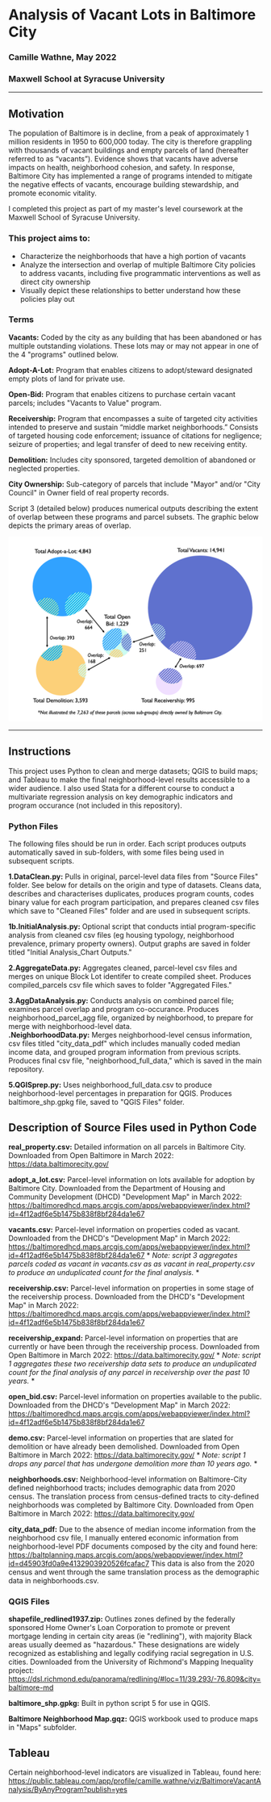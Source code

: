 # Analysis of Vacant Lots in Baltimore City
### Camille Wathne, May 2022
### Maxwell School at Syracuse University

____
## Motivation

The population of Baltimore is in decline, from a peak of approximately 1 million residents in 1950 to 600,000 today. The city is therefore grappling with thousands of vacant buildings and empty parcels of land (hereafter referred to as “vacants”). Evidence shows that vacants have adverse impacts on health, neighborhood cohesion, and safety. In response, Baltimore City has implemented a range of programs intended to mitigate the negative effects of vacants, encourage building stewardship, and promote economic vitality. 

I completed this project as part of my master's level coursework at the Maxwell School of Syracuse University. 

### This project aims to:
- Characterize the neighborhoods that have a high portion of vacants
- Analyze the intersection and overlap of multiple Baltimore City policies to address vacants, including five programmatic interventions as well as direct city ownership
- Visually depict these relationships to better understand how these policies play out 

### Terms

**Vacants:** Coded by the city as any building that has been abandoned or has multiple outstanding violations. These lots may or may not appear in one of the 4 "programs" outlined below.

**Adopt-A-Lot:** Program that enables citizens to adopt/steward designated empty plots of land for private use.  

**Open-Bid:** Program that enables citizens to purchase certain vacant parcels; includes "Vacants to Value" program.   

**Receivership:** Program that encompasses a suite of targeted city activities intended to preserve and sustain “middle market neighborhoods.” Consists of targeted housing code enforcement; issuance of citations for negligence; seizure of properties; and legal transfer of deed to new receiving entity.  

**Demolition:** Includes city sponsored, targeted demolition of abandoned or neglected properties.

**City Ownership:** Sub-category of parcels that include "Mayor" and/or "City Council" in Owner field of real property records.  


Script 3 (detailed below) produces numerical outputs describing the extent of overlap between these programs and parcel subsets. The graphic below depicts the primary areas of overlap. 

![Interactions between Parcel Subsets](Program_Interactions.png)
___
## Instructions

This project uses Python to clean and merge datasets; QGIS to build maps; and Tableau to make the final neighborhood-level results accessible to a wider audience. I also used Stata for a different course to conduct a multivariate regression analysis on key demographic indicators and program occurance (not included in this repository).  

### Python Files  
The following files should be run in order. Each script produces outputs automatically saved in sub-folders, with some files being used in subsequent scripts.  

**1.DataClean.py:** Pulls in original, parcel-level data files from "Source Files" folder. See below for details on the origin and type of datasets. Cleans data, describes and characterises duplicates, produces program counts, codes binary value for each program participation, and prepares cleaned csv files which save to "Cleaned Files" folder and are used in subsequent scripts.  

**1b.InitialAnalysis.py:** Optional script that conducts intial program-specific analysis from cleaned csv files (eg housing typology, neighborhood prevalence, primary property owners). Output graphs are saved in folder titled "Initial Analysis_Chart Outputs."  

**2.AggregateData.py:** Aggregates cleaned, parcel-level csv files and merges on unique Block Lot identifer to create compiled sheet. Produces compiled_parcels csv file which saves to folder "Aggregated Files."  

**3.AggDataAnalysis.py:** Conducts analysis on combined parcel file; examines parcel overlap and program co-occurance. Produces neighborhood_parcel_agg file, organized by neighborhood, to prepare for merge with neighborhood-level data.  
**.NeighborhoodData.py:** Merges neighborhood-level census information, csv files titled "city_data_pdf" which includes manually coded median income data, and grouped program information from previous scripts. Produces final csv file, "neighborhood_full_data," which is saved in the main repository.  

**5.QGISprep.py:** Uses neighborhood_full_data.csv to produce neighborhood-level percentages in preparation for QGIS. Produces baltimore_shp.gpkg file, saved to "QGIS Files" folder.  


## Description of Source Files used in Python Code  
**real_property.csv:** Detailed information on all parcels in Baltimore City. Downloaded from Open Baltimore in March 2022: https://data.baltimorecity.gov/ 

**adopt_a_lot.csv:** Parcel-level information on lots available for adoption by Baltimore City. Downloaded from the Department of Housing and Community Development (DHCD) "Development Map" in March 2022: https://baltimoredhcd.maps.arcgis.com/apps/webappviewer/index.html?id=4f12adf6e5b1475b838f8bf284da1e67  

**vacants.csv:** Parcel-level information on properties coded as vacant. Downloaded from the DHCD's "Development Map" in March 2022: https://baltimoredhcd.maps.arcgis.com/apps/webappviewer/index.html?id=4f12adf6e5b1475b838f8bf284da1e67 * *Note: script 3 aggregates parcels coded as vacant in vacants.csv as as vacant in real_property.csv to produce an unduplicated count for the final analysis.* *  

**receivership.csv:** Parcel-level information on properties in some stage of the receivership process. Downloaded from the DHCD's "Development Map" in March 2022: https://baltimoredhcd.maps.arcgis.com/apps/webappviewer/index.html?id=4f12adf6e5b1475b838f8bf284da1e67  

**receivership_expand:** Parcel-level information on properties that are currently or have been through the receivership process. Downloaded from Open Baltimore in March 2022: https://data.baltimorecity.gov/ * *Note: script 1 aggregates these two receivership data sets to produce an unduplicated count for the final analysis of any parcel in receivership over the past 10 years.* *  

**open_bid.csv:** Parcel-level information on properties available to the public. Downloaded from the DHCD's "Development Map" in March 2022: https://baltimoredhcd.maps.arcgis.com/apps/webappviewer/index.html?id=4f12adf6e5b1475b838f8bf284da1e67  

**demo.csv:** Parcel-level information on properties that are slated for demolition or have already been demolished. Downloaded from Open Baltimore in March 2022: https://data.baltimorecity.gov/ * *Note: script 1 drops any parcel that has undergone demolition more than 10 years ago.* *  

**neighborhoods.csv:** Neighborhood-level information on Baltimore-City defined neighborhood tracts; includes demographic data from 2020 census. The translation process from census-defined tracts to city-defined neighborhoods was completed by Baltimore City. Downloaded from Open Baltimore in March 2022: https://data.baltimorecity.gov/  

**city_data_pdf:** Due to the absence of median income information from the neighborhood csv file, I manually entered economic information from neighborhood-level PDF documents composed by the city and found here: https://baltplanning.maps.arcgis.com/apps/webappviewer/index.html?id=d45903fd0a9e4132903920526fcafac7 This data is also from the 2020 census and went through the same translation process as the demographic data in neighborhoods.csv.

### QGIS Files
**shapefile_redlined1937.zip:** Outlines zones defined by the federally sponsored Home Owner's Loan Corporation to promote or prevent mortgage lending in certain city areas (ie "redlining"), with majority Black areas usually deemed as "hazardous." These designations are widely recognized as establishing and legally codifying racial segregation in U.S. cities. Downloaded from the University of Richmond's Mapping Inequality project: https://dsl.richmond.edu/panorama/redlining/#loc=11/39.293/-76.809&city=baltimore-md  

**baltimore_shp.gpkg:** Built in python script 5 for use in QGIS.  

**Baltimore Neighborhood Map.gqz:** QGIS workbook used to produce maps in "Maps" subfolder. 

## Tableau 
Certain neighborhood-level indicators are visualized in Tableau, found here: https://public.tableau.com/app/profile/camille.wathne/viz/BaltimoreVacantAnalysis/ByAnyProgram?publish=yes 


